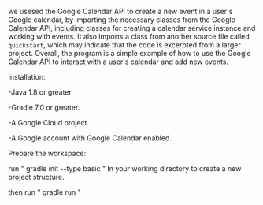 we usesed the Google Calendar API to create a new event in a user's Google calendar, by importing the necessary classes from the Google Calendar API, including classes for creating a calendar service instance and working with events. It also imports a class from another source file called `quickstart`, which may indicate that the code is excerpted from a larger project. 
Overall, the program is a simple example of how to use the Google Calendar API to interact with a user's calendar and add new events.



Installation:

-Java 1.8 or greater.

-Gradle 7.0 or greater.

-A Google Cloud project.

-A Google account with Google Calendar enabled.



Prepare the workspace:

run "
gradle init --type basic "
In your working directory to create a new project structure.

then run "
gradle run "




